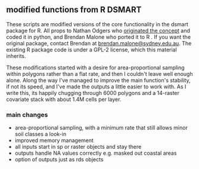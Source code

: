 ## modified functions from R DSMART

These scripts are modified versions of the core functionality in the dsmart package for R. All props to Nathan Odgers who [originated the concept](http://dx.doi.org/10.1016/j.geoderma.2013.09.024) and coded it in python, and Brendan Malone who ported it to R . If you want the original package, contact Brendan at brendan.malone@sydney.edu.au. The existing R package code is under a GPL-2 license, which this material inherits.

These modifications started with a desire for area-proportional sampling within polygons rather than a flat rate, and then I couldn't leave well enough alone. Along the way I've managed to improve the main function's stability, if not its speed, and I've made the outputs a little easier to work with. As I write this, its happily chugging through 6000 polygons and a 14-raster covariate stack with about 1.4M cells per layer.

### main changes

* area-proportional sampling, with a minimum rate that still allows minor soil classes a look-in
* improved memory management
* all inputs start in sp or raster objects and stay there
* outputs handle NA values correctly e.g. masked out coastal areas
* option of outputs just as rds objects

